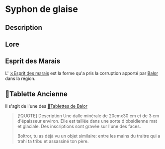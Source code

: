 # Syphon de glaise

## Description


## Lore

## Esprit des Marais
L' [⚔Esprit des marais](../épreuves/⚔Esprit%20des%20marais.md) est la forme qu'a pris la corruption apporté par [Balor](../../PNJ/Balor.md) dans la région. 

## 🔎Tablette Ancienne
Il s'agit de l'une des  [📜Tablettes de Balor](../../lore/📜Tablettes%20de%20Balor.md)
>[!QUOTE]  Description
> Une dalle minérale de 20cmx30 cm et de 3 cm d'épaisseur environ. Elle est taillée dans une sorte d'obsidienne mat et glaciale. Des inscriptions sont gravée sur l'une des faces.
> 
> Boltror, tu as déjà vu un objet similaire: entre les mains du traitre qui a trahi ta tribu et assassiné ton père.







